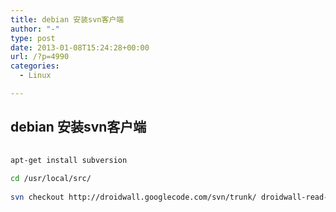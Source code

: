 ```yaml
---
title: debian 安装svn客户端
author: "-"
type: post
date: 2013-01-08T15:24:28+00:00
url: /?p=4990
categories:
  - Linux

---
```

## debian 安装svn客户端
```bash
  
apt-get install subversion
  
cd /usr/local/src/
  
svn checkout http://droidwall.googlecode.com/svn/trunk/ droidwall-read-only
  
```
